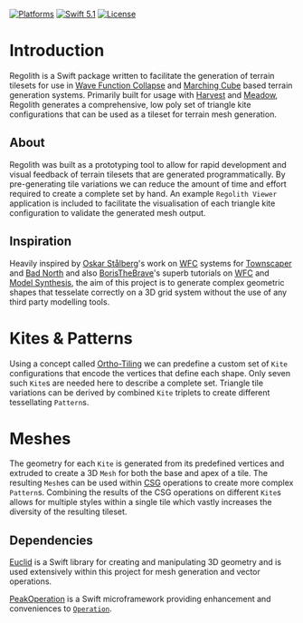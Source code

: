 [![Platforms](https://img.shields.io/badge/platforms-iOS%20|%20Mac-lightgray.svg)]()
[![Swift 5.1](https://img.shields.io/badge/swift-5.1-red.svg?style=flat)](https://developer.apple.com/swift)
[![License](https://img.shields.io/badge/license-MIT-lightgrey.svg)](https://opensource.org/licenses/MIT)


# Introduction
Regolith is a Swift package written to facilitate the generation of terrain tilesets for use in [Wave Function Collapse](https://en.wikipedia.org/wiki/Wave_function_collapse) and [Marching Cube](https://en.wikipedia.org/wiki/Marching_cubes) based terrain generation systems. Primarily built for usage with [Harvest](https://github.com/zilmarinen/Harvest) and [Meadow](https://github.com/zilmarinen/Meadow), Regolith generates a comprehensive, low poly set of triangle kite configurations that can be used as a tileset for terrain mesh generation.
## About
Regolith was built as a prototyping tool to allow for rapid development and visual feedback of terrain tilesets that are generated programmatically. By pre-generating tile variations we can reduce the amount of time and effort required to create a complete set by hand. An example `Regolith Viewer` application is included to facilitate the visualisation of each triangle kite configuration to validate the generated mesh output.

## Inspiration
Heavily inspired by [Oskar Stålberg](https://oskarstalberg.tumblr.com)'s work on [WFC](https://www.youtube.com/watch?v=0bcZb-SsnrA) systems for [Townscaper](https://www.townscapergame.com) and [Bad North](https://twitter.com/BadNorthGame) and also [BorisTheBrave](https://twitter.com/boris_brave)'s superb tutorials on [WFC](https://www.boristhebrave.com/2020/04/13/wave-function-collapse-explained/) and [Model Synthesis](https://www.boristhebrave.com/2021/10/26/model-synthesis-and-modifying-in-blocks/), the aim of this project is to generate complex geometric shapes that tesselate correctly on a 3D grid system without the use of any third party modelling tools.

# Kites & Patterns

Using a concept called [Ortho-Tiling](https://www.boristhebrave.com/2023/05/31/ortho-tiles/) we can predefine a custom set of `Kite` configurations that encode the vertices that define each shape. Only seven such `Kite`s are needed here to describe a complete set. Triangle tile variations can be derived by combined `Kite` triplets to create different tessellating `Pattern`s. 

# Meshes

The geometry for each `Kite` is generated from its predefined vertices and extruded to create a 3D `Mesh` for both the base and apex of a tile.  The resulting `Mesh`es can be used within [CSG](https://en.wikipedia.org/wiki/Constructive_solid_geometry) operations to create more complex `Pattern`s. Combining the results of the CSG operations on different `Kite`s allows for multiple styles within a single tile which vastly increases the diversity of the resulting tileset. 

## Dependencies
[Euclid](https://github.com/nicklockwood/Euclid) is a Swift library for creating and manipulating 3D geometry and is used extensively within this project for mesh generation and vector operations.

[PeakOperation](https://github.com/3Squared/PeakOperation) is a Swift microframework providing enhancement and conveniences to [`Operation`](https://developer.apple.com/documentation/foundation/operation). 

